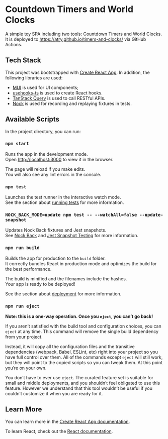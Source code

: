 # Countdown Timers and World Clocks

A simple toy SPA including two tools: Countdown Timers and World Clocks.
It is deployed to https://atry.github.io/timers-and-clocks/ via GitHub Actions.

## Tech Stack

This project was bootstrapped with [Create React App](https://github.com/facebook/create-react-app). In addition, the following libraries are used:

- [MUI](https://mui.com/) is used for UI components;
- [usehooks-ts](https://usehooks-ts.com/) is used to create React hooks.
- [TanStack Query](https://tanstack.com/query/v4) is used to call RESTful APIs.
- [Nock](https://github.com/nock/nock) is used for recording and replaying fixtures in tests.

## Available Scripts

In the project directory, you can run:

### `npm start`

Runs the app in the development mode.\
Open [http://localhost:3000](http://localhost:3000) to view it in the browser.

The page will reload if you make edits.\
You will also see any lint errors in the console.

### `npm test`

Launches the test runner in the interactive watch mode.\
See the section about [running tests](https://facebook.github.io/create-react-app/docs/running-tests) for more information.

### `NOCK_BACK_MODE=update npm test -- --watchAll=false --update-snapshot`

Updates Nock Back fixtures and Jest snapshots.\
See [Nock Back](https://github.com/nock/nock/blob/d9bab65/README.md#nock-back) and [Jest Snapshot Testing](https://jestjs.io/docs/snapshot-testing) for more information.

### `npm run build`

Builds the app for production to the `build` folder.\
It correctly bundles React in production mode and optimizes the build for the best performance.

The build is minified and the filenames include the hashes.\
Your app is ready to be deployed!

See the section about [deployment](https://facebook.github.io/create-react-app/docs/deployment) for more information.

### `npm run eject`

**Note: this is a one-way operation. Once you `eject`, you can’t go back!**

If you aren’t satisfied with the build tool and configuration choices, you can `eject` at any time. This command will remove the single build dependency from your project.

Instead, it will copy all the configuration files and the transitive dependencies (webpack, Babel, ESLint, etc) right into your project so you have full control over them. All of the commands except `eject` will still work, but they will point to the copied scripts so you can tweak them. At this point you’re on your own.

You don’t have to ever use `eject`. The curated feature set is suitable for small and middle deployments, and you shouldn’t feel obligated to use this feature. However we understand that this tool wouldn’t be useful if you couldn’t customize it when you are ready for it.

## Learn More

You can learn more in the [Create React App documentation](https://facebook.github.io/create-react-app/docs/getting-started).

To learn React, check out the [React documentation](https://reactjs.org/).
